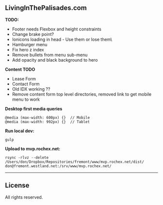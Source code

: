 ## LivingInThePalisades.com

**TODO:**
- Footer needs Flexbox and height constraints
- Change brake point?
- Ionicons loading in head - Use them or lose them\
- Hamburger menu
- Fix hero z index
- Remove bullets from menu sub-menu
- Add opacity and black background to hero 

**Content TODO**
- Lease Form
- Contact Form
- Old IDX working ??
- Remove content form top level directories, removed link to get mobile menu to work



**Desktop first media queries**
```
@media (max-width: 600px) {}  // Mobile 
@media (max-width: 992px) {}  // Tablet
```

**Run local dev:**
```
gulp
```

**Upload to mvp.rochex.net:**
```
rsync -rlvz --delete /Users/don/Dropbox/Repositories/fremont/www/mvp.rochex.net/dist/ don@fremont.westland.net:/srv/www/mvp.rochex.net/
```

---
## License
All rights reserved.
